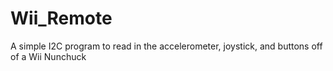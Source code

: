 # Wii_Remote
A simple I2C program to read in the accelerometer, joystick, and buttons off of a Wii Nunchuck
